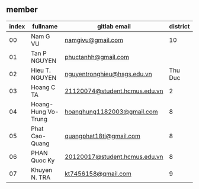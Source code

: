 ## member

| index | fullname            | gitlab email                  | district |
| ----- | ------------------- | ----------------------------- | -------- |
| 00    | Nam G VU            | namgivu@gmail.com             | 10       |
| 01    | Tan P NGUYEN        | phuctanhh@gmail.com           |
| 02    | Hieu T. NGUYEN      | nguyentronghieu@hsgs.edu.vn   | Thu Duc  |
| 03    | Hoang C TA          | 21120074@student.hcmus.edu.vn | 2        |
| 04    | Hoang-Hung Vo-Trung | hoanghung1182003@gmail.com    | 8        |
| 05    | Phat Cao-Quang      | quangphat18ti@gmail.com       | 8        |
| 06    | PHAN Quoc Ky        | 20120017@student.hcmus.edu.vn | 8        |
| 07    | Khuyen N. TRA       | kt7456158@gmail.com           | 9	 |

